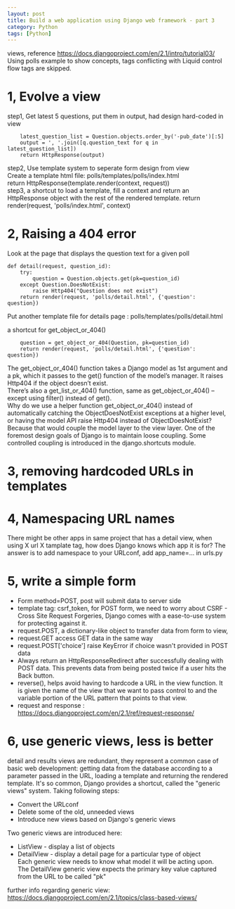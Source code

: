 ```yaml
---
layout: post
title: Build a web application using Django web framework - part 3 
category: Python
tags: [Python]
---
```

views, reference  https://docs.djangoproject.com/en/2.1/intro/tutorial03/  
Using polls example to show concepts, tags conflicting with Liquid control flow tags are skipped. 

# 1, Evolve a view
step1, Get latest 5 questions, put them in output, had design hard-coded in view
```
    latest_question_list = Question.objects.order_by('-pub_date')[:5]
    output = ', '.join([q.question_text for q in latest_question_list])
    return HttpResponse(output)
```
step2, Use template system to seperate form design from view        
    Create a template html file: polls/templates/polls/index.html  
    return HttpResponse(template.render(context, request))  
step3, a shortcut to load a template, fill a context and return an HttpResponse object with the rest of the rendered template.
    return render(request, 'polls/index.html', context)

# 2, Raising a 404 error 
Look at the page that displays the question text for a given poll
```
def detail(request, question_id):
    try:
        question = Question.objects.get(pk=question_id)
    except Question.DoesNotExist:
        raise Http404("Question does not exist")
    return render(request, 'polls/detail.html', {'question': question})
```

Put another template file for details page : polls/templates/polls/detail.html   

a shortcut for get_object_or_404()
```
    question = get_object_or_404(Question, pk=question_id)
    return render(request, 'polls/detail.html', {'question': question})
```
The get_object_or_404() function takes a Django model as 1st argument and a pk, which it passes to the get() function of the model’s manager. It raises Http404 if the object doesn’t exist.     
There’s also a get_list_or_404() function, same as get_object_or_404() – except using filter() instead of get().   
Why do we use a helper function get_object_or_404() instead of automatically catching the ObjectDoesNotExist exceptions at a higher level, or having the model API raise Http404 instead of ObjectDoesNotExist?   
Because that would couple the model layer to the view layer. One of the foremost design goals of Django is to maintain loose coupling. Some controlled coupling is introduced in the django.shortcuts module.   

# 3, removing hardcoded URLs in templates 


# 4, Namespacing URL names
There might be other apps in same project that has a detail view, when using X url X tamplate tag, how does Django knows which app it is for? 
The answer is to add namespace to your URLconf, add app_name=...  in urls.py 

# 5, write a simple form  
+ Form method=POST,  post will submit data to server side      
+ template tag: csrf_token, for POST form, we need to worry about CSRF - Cross Site Request Forgeries, Django comes with a ease-to-use system for protecting against it.     
+ request.POST, a dictionary-like object to transfer data from form to view,   
+ request.GET access GET data in the same way 
+ request.POST['choice'] raise KeyError if choice wasn't provided in POST data 
+ Always return an HttpResponseRedirect after successfully dealing with POST data. This prevents data from being posted twice if a user hits the Back button.
+ reverse(), helps avoid having to hardcode a URL in the view function. It is given the name of the view that we want to pass control to and the variable portion of the URL pattern that points to that view.
+ request and response :  https://docs.djangoproject.com/en/2.1/ref/request-response/ 

# 6, use generic views, less is better 
detail and results views are redundant, they represent a common case of basic web development: getting data from the database according to a parameter passed in the URL, 
loading a template and returning the rendered template. It's so common, Django provides a shortcut, called the "generic views" system. Taking following steps: 
+ Convert the URLconf 
+ Delete some of the old, unneeded views 
+ Introduce new views based on Django's generic views 

Two generic views are introduced here:    
+ ListView - display a list of objects  
+ DetailView - display a detail page for a particular type of object   
Each generic view needs to know what model it will be acting upon.     
The DetailView generic view expects the primary key value captured from the URL to be called "pk"    

further info regarding generic view:  https://docs.djangoproject.com/en/2.1/topics/class-based-views/ 
